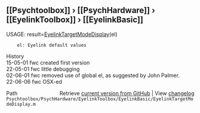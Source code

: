 ## [[Psychtoolbox]] &#8250; [[PsychHardware]] &#8250; [[EyelinkToolbox]] &#8250; [[EyelinkBasic]]

 USAGE: result=[EyelinkTargetModeDisplay](EyelinkTargetModeDisplay)(el)  
  
        el: Eyelink default values  
 History  
 15-05-01   fwc created first version  
 22-05-01   fwc little debugging  
 02-06-01   fwc removed use of global el, as suggested by John Palmer.  
   22-06-06    fwc OSX-ed  




<div class="code_header" style="text-align:right;">
  <span style="float:left;">Path&nbsp;&nbsp;</span> <span class="counter">Retrieve <a href=
  "https://raw.github.com/Psychtoolbox-3/Psychtoolbox-3/beta/Psychtoolbox/PsychHardware/EyelinkToolbox/EyelinkBasic/EyelinkTargetModeDisplay.m">current version from GitHub</a> | View <a href=
  "https://github.com/Psychtoolbox-3/Psychtoolbox-3/commits/beta/Psychtoolbox/PsychHardware/EyelinkToolbox/EyelinkBasic/EyelinkTargetModeDisplay.m">changelog</a></span>
</div>
<div class="code">
  <code>Psychtoolbox/PsychHardware/EyelinkToolbox/EyelinkBasic/EyelinkTargetModeDisplay.m</code>
</div>


